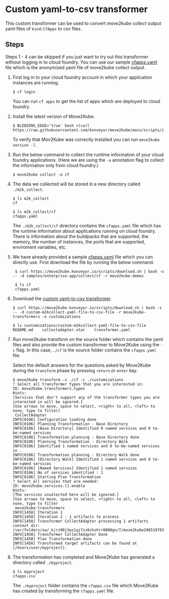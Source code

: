 # Custom yaml-to-csv transformer

This custom transformer can be used to convert *move2kube collect* output yaml files of `kind:CfApps` to csv files.

## Steps

Steps 1 - 4 can be skipped if you just want to try out this transformer without logging in to cloud foundry. You can use our sample [cfapps.yaml](https://github.com/konveyor/move2kube-demos/blob/main/samples/enterprise-app/collect/cf/cfapps.yaml) file which is the anonymized yaml file of move2kube collect output.

1. First log in to your cloud foundry account in which your application instances are running.

    ```console
    $ cf login
    ```

    You can run `cf apps` to get the list of apps which are deployed to cloud foundry.

2. Install the latest version of Move2Kube.

   ```console
   $ BLEEDING_EDGE='true' bash <(curl https://raw.githubusercontent.com/konveyor/move2kube/main/scripts/install.sh)
   ```

   To verify that Mov2Kube was correctly installed you can run `move2kube version -l`.

3. Run the below command to collect the runtime information of your cloud foundry applications. (Here we are using the `-a` annotation flag to collect the information only from cloud foundry.)

   ```console
   $ move2kube collect -a cf
   ```

4. The data we collected will be stored in a new directory called `./m2k_collect`.

    ```console
    $ ls m2k_collect
    cf
    
    $ ls m2k_collect/cf
    cfapps.yaml
    ```

    The `./m2k_collect/cf` directory contains the `cfapps.yaml` file which has the runtime information about applications running on cloud foundry. There is information about the buildpacks that are supported, the memory, the number of instances, the ports that are supported, enviroment variables, etc.

5. We have already provided a sample [cfapps.yaml](https://github.com/konveyor/move2kube-demos/blob/main/samples/enterprise-app/collect/cf/cfapps.yaml) file which you can directly use. First download the file by running the below command.

   ```console
    $ curl https://move2kube.konveyor.io/scripts/download.sh | bash -s -- -d samples/enterprise-app/collect/cf -r move2kube-demos

    $ ls cf
    cfapps.yaml
    ```

6. Download the [custom yaml-to-csv transformer](https://github.com/konveyor/move2kube-transformers/tree/main/custom-m2kcollect-yaml-file-to-csv).

    ```console
    $ curl https://move2kube.konveyor.io/scripts/download.sh | bash -s -- -d custom-m2kcollect-yaml-file-to-csv-file -r move2kube-transformers -o customizations

    $ ls customizations/custom-m2kcollect-yaml-file-to-csv-file
    README.md    collectadapter.star    transformer.yaml
    ```

7. Run move2kube transform on the source folder which contains the yaml files and also provide the custom transformer to Move2Kube using the `-c` flag. In this case, `./cf` is the source folder contains the `cfapps.yaml` file.

    Select the default answers for the questions asked by Move2Kube during the `transform` phase by pressing `return` or `enter` key.

    ```console
    $ move2kube transform -s ./cf -c ./customizations
    ? Select all transformer types that you are interested in:
    ID: move2kube.transformers.types
    Hints:
    [Services that don't support any of the transformer types you are interested in will be ignored.]
    [Use arrows to move, space to select, <right> to all, <left> to none, type to filter]
     CollectAdapter
    INFO[0106] Configuration loading done                   
    INFO[0106] Planning Transformation - Base Directory     
    INFO[0106] [Base Directory] Identified 0 named services and 0 to-be-named services 
    INFO[0106] Transformation planning - Base Directory done 
    INFO[0106] Planning Transformation - Directory Walk     
    INFO[0106] Identified 1 named services and 0 to-be-named services in . 
    INFO[0106] Transformation planning - Directory Walk done 
    INFO[0106] [Directory Walk] Identified 1 named services and 0 to-be-named services 
    INFO[0106] [Named Services] Identified 1 named services 
    INFO[0106] No of services identified : 1                
    INFO[0106] Starting Plan Transformation                 
    ? Select all services that are needed:
    ID: move2kube.services.[].enable
    Hints:
    [The services unselected here will be ignored.]
    [Use arrows to move, space to select, <right> to all, <left> to none, type to filter
     move2kube-transformers
    INFO[1458] Iteration 1                                  
    INFO[1458] Iteration 2 - 1 artifacts to process         
    INFO[1458] Transformer CollectAdapter processing 1 artifacts 
    context dir: /var/folders/sw/_kjrz98j3ws1qj7zz6chzhrr0000gn/T/move2kube2985197932/m2kassets/custom
    INFO[1458] Transformer CollectAdapter Done              
    INFO[1458] Plan Transformation done                     
    INFO[1458] Transformed target artifacts can be found at [/Users/user/myproject].
    ```

8. The transformation has completed and Move2Kube has generated a directory called `./myproject`.

    ```console
    $ ls myproject
    cfapps.csv
    ```

    The `./myproject` folder contains the `cfapps.csv` file which Move2Kube has created by transforming the `cfapps.yaml` file.

